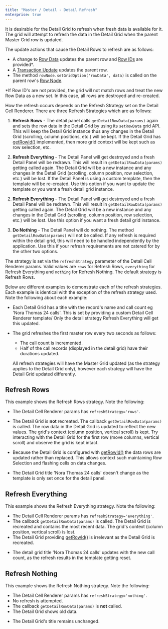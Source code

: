 ```yaml
---
title: "Master / Detail - Detail Refresh"
enterprise: true
---
```


It is desirable for the Detail Grid to refresh when fresh data is available for it. The grid will attempt to refresh the data in the Detail Grid when the parent Master Grid row is updated.

The update actions that cause the Detail Rows to refresh are as follows:

- A change to [Row Data](/data-update-row-data/) updates the parent row and [Row IDs](/row-ids/) are provided*.
- A [Transaction Update](/data-update-transactions/) updates the parent row.
- The method `rowNode.setGridOption('rowData', data)` is called on the parent row's [Row Node](/row-object/).

<note>
*If Row ID's are not provided, the grid will not match rows and treat the new Row Data as a new set. In this case, all rows are destroyed and re-created.
</note>

How the refresh occurs depends on the Refresh Strategy set on the Detail Cell Renderer. There are three Refresh Strategies which are as follows:


1. **Refresh Rows** - The detail panel calls `getDetailRowData(params)` again and sets the row data in the Detail Grid by using its `setRowData` grid API. This will keep the Detail Grid instance thus any changes in the Detail Grid (scrolling, column positions, etc.) will be kept. If the Detail Grid has [getRowId()](/row-ids/) implemented, then more grid context will be kept such as row selection, etc.

<framework-specific-section frameworks="javascript,angular,vue">

2. **Refresh Everything** - The Detail Panel will get destroyed and a fresh Detail Panel will be redrawn. This will result in `getDetailRowData(params)` getting called again. The Detail Grid will be a new instance and any changes in the Detail Grid (scrolling, column position, row selection, etc.) will be lost. If the Detail Panel is using a custom template, then the template will be re-created. Use this option if you want to update the template or you want a fresh detail grid instance.

</framework-specific-section>

<framework-specific-section frameworks="react">

2. **Refresh Everything** - The Detail Panel will get destroyed and a fresh Detail Panel will be redrawn. This will result in `getDetailRowData(params)` getting called again. The Detail Grid will be a new instance and any changes in the Detail Grid (scrolling, column position, row selection, etc.) will be lost. Use this option if you want a fresh detail grid instance.

</framework-specific-section>

3. **Do Nothing** - The Detail Panel will do nothing. The method `getDetailRowData(params)` will not be called. If any refresh is required within the detail grid, this will need to be handled independently by the application. Use this if your refresh requirements are not catered for by the other two options.

The strategy is set via the `refreshStrategy` parameter of the Detail Cell Renderer params. Valid values are `rows` for Refresh Rows, `everything` for Refresh Everything and `nothing` for Refresh Nothing. The default strategy is Refresh Rows.

Below are different examples to demonstrate each of the refresh strategies. Each example is identical with the exception of the refresh strategy used. Note the following about each example:

<framework-specific-section frameworks="javascript,angular,vue">

- Each Detail Grid has a title with the record's name and call count eg 'Nora Thomas 24 calls'. This is set by providing a custom Detail Cell Renderer template/ Only the detail strategy Refresh Everything will get this updated.
</framework-specific-section>

- The grid refreshes the first master row every two seconds as follows:
    - The call count is incremented.
    - Half of the call records (displayed in the detail grid) have their durations updated.

    All refresh strategies will have the Master Grid updated (as the strategy applies to the Detail Grid only), however each strategy will have the Detail Grid updated differently.

## Refresh Rows

This example shows the Refresh Rows strategy. Note the following:

- The Detail Cell Renderer params has `refreshStrategy='rows'`.

- The Detail Grid is **not** recreated. The callback `getDetailRowData(params)` is called. The row data in the Detail Grid is updated to reflect the new values. The grid's context (column position, vertical scroll) is kept. Try interacting with the Detail Grid for the first row (move columns, vertical scroll) and observe the grid is kept intact.

- Because the Detail Grid is configured with [getRowId()](/row-ids/) the data rows are updated rather than replaced. This allows context such maintaining Row Selection and flashing cells on data changes.

<framework-specific-section frameworks="javascript,angular,vue">

- The Detail Grid title 'Nora Thomas 24 calls' doesn't change as the template is only set once for the detail panel.
</framework-specific-section>

<grid-example title='Refresh Rows' name='refresh-rows' type='mixed' options='{ "enterprise": true, "exampleHeight": 550, "modules": ["clientside", "masterdetail", "menu", "columnpanel"] }'></grid-example>

## Refresh Everything

This example shows the Refresh Everything strategy. Note the following:


- The Detail Cell Renderer params has `refreshStrategy='everything'`.
- The callback `getDetailRowData(params)` is called. The Detail Grid is recreated and contains the most recent data. The grid's context (column position, vertical scroll) is lost.
- The Detail Grid providing [getRowId()](/row-ids/) is irrelevant as the Detail Grid is recreated.

<framework-specific-section frameworks="javascript,angular,vue">

- The detail grid title 'Nora Thomas 24 calls' updates with the new call count, as the refresh results in the template getting reset.
</framework-specific-section>

<grid-example title='Refresh Everything' name='refresh-everything' type='mixed' options='{ "enterprise": true, "exampleHeight": 550, "modules": ["clientside", "masterdetail", "menu", "columnpanel"] }'></grid-example>

## Refresh Nothing

This example shows the Refresh Nothing strategy. Note the following:

- The Detail Cell Renderer params has `refreshStrategy='nothing'`.
- No refresh is attempted.
- The callback `getDetailRowData(params)` is **not** called.
- The Detail Grid shows old data.
<framework-specific-section frameworks="javascript,angular,vue">

- The Detail Grid's title remains unchanged.
</framework-specific-section>

<grid-example title='Refresh Nothing' name='refresh-nothing' type='mixed' options='{ "enterprise": true, "exampleHeight": 550, "modules": ["clientside", "masterdetail", "menu", "columnpanel"] }'></grid-example>

